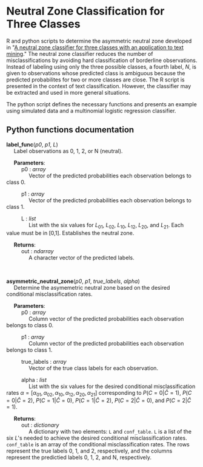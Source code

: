 # Neutral Zone Classification for Three Classes
R and python scripts to determine the asymmetric neutral zone developed in "[A neutral zone classifier for three classes with an application to text mining](https://doi.org/10.1002/sam.11639)." The neutral zone classifier reduces the number of misclassifications by avoiding hard classification of borderline observations. Instead of labeling using only the three possible classes, a fourth label, $N$, is given to observations whose predicted class is ambiguous because the predicted probabilites for two or more classes are close.  The R script is presented in the context of text classification. However, the classifier may be extracted and used in more general situations.

The python script defines the necessary functions and presents an example using simulated data and a multinomial logistic regression classifier.

## Python functions documentation
**label_func**(*p0*, *p1*, *L*)  
&nbsp;&nbsp;&nbsp;&nbsp;&nbsp;Label observations as 0, 1, 2, or N (neutral).

&nbsp;&nbsp;&nbsp;&nbsp;&nbsp;**Parameters**:  
&nbsp;&nbsp;&nbsp;&nbsp;&nbsp;&nbsp;&nbsp;&nbsp;&nbsp;&nbsp;p0 : *array*  
&nbsp;&nbsp;&nbsp;&nbsp;&nbsp;&nbsp;&nbsp;&nbsp;&nbsp;&nbsp;&nbsp;&nbsp;&nbsp;&nbsp;&nbsp;Vector of the predicted probabilities each observation belongs to class 0.

&nbsp;&nbsp;&nbsp;&nbsp;&nbsp;&nbsp;&nbsp;&nbsp;&nbsp;&nbsp;p1 : *array*  
&nbsp;&nbsp;&nbsp;&nbsp;&nbsp;&nbsp;&nbsp;&nbsp;&nbsp;&nbsp;&nbsp;&nbsp;&nbsp;&nbsp;&nbsp;Vector of the predicted probabilities each observation belongs to class 1.

&nbsp;&nbsp;&nbsp;&nbsp;&nbsp;&nbsp;&nbsp;&nbsp;&nbsp;&nbsp;L : *list*  
&nbsp;&nbsp;&nbsp;&nbsp;&nbsp;&nbsp;&nbsp;&nbsp;&nbsp;&nbsp;&nbsp;&nbsp;&nbsp;&nbsp;&nbsp;List with the six values for $L_{01}$, $L_{02}$, $L_{10}$, $L_{12}$, $L_{20}$, and $L_{21}$. Each value must be in [0,1]. Establishes the neutral zone. 

&nbsp;&nbsp;&nbsp;&nbsp;&nbsp;**Returns**:  
&nbsp;&nbsp;&nbsp;&nbsp;&nbsp;&nbsp;&nbsp;&nbsp;&nbsp;&nbsp;out : *ndarray*  
&nbsp;&nbsp;&nbsp;&nbsp;&nbsp;&nbsp;&nbsp;&nbsp;&nbsp;&nbsp;&nbsp;&nbsp;&nbsp;&nbsp;&nbsp;A character vector of the predicted labels.

<br>

**asymmetric_neutral_zone**(*p0*, *p1*, *true_labels*, *alpha*)  
&nbsp;&nbsp;&nbsp;&nbsp;&nbsp;Determine the asymemetric neutral zone based on the desired conditional misclassification rates.

&nbsp;&nbsp;&nbsp;&nbsp;&nbsp;**Parameters**:  
&nbsp;&nbsp;&nbsp;&nbsp;&nbsp;&nbsp;&nbsp;&nbsp;&nbsp;&nbsp;p0 : *array*    
&nbsp;&nbsp;&nbsp;&nbsp;&nbsp;&nbsp;&nbsp;&nbsp;&nbsp;&nbsp;&nbsp;&nbsp;&nbsp;&nbsp;&nbsp;Column vector of the predicted probabilities each observation belongs to class 0.

&nbsp;&nbsp;&nbsp;&nbsp;&nbsp;&nbsp;&nbsp;&nbsp;&nbsp;&nbsp;p1 : *array*  
&nbsp;&nbsp;&nbsp;&nbsp;&nbsp;&nbsp;&nbsp;&nbsp;&nbsp;&nbsp;&nbsp;&nbsp;&nbsp;&nbsp;&nbsp;Column vector of the predicted probabilities each observation belongs to class 1.

&nbsp;&nbsp;&nbsp;&nbsp;&nbsp;&nbsp;&nbsp;&nbsp;&nbsp;&nbsp;true_labels : *array*  
&nbsp;&nbsp;&nbsp;&nbsp;&nbsp;&nbsp;&nbsp;&nbsp;&nbsp;&nbsp;&nbsp;&nbsp;&nbsp;&nbsp;&nbsp;Vector of the true class labels for each observation.

&nbsp;&nbsp;&nbsp;&nbsp;&nbsp;&nbsp;&nbsp;&nbsp;&nbsp;&nbsp;alpha : *list*  
&nbsp;&nbsp;&nbsp;&nbsp;&nbsp;&nbsp;&nbsp;&nbsp;&nbsp;&nbsp;&nbsp;&nbsp;&nbsp;&nbsp;&nbsp;List with the six values for the desired conditional misclassification rates $\alpha = [\alpha_{01}, \alpha_{02}, \alpha_{10}, \alpha_{12}, \alpha_{20}, \alpha_{21}]$ corresponding to $P(C=0|\hat{C} = 1)$, $P(C=0|\hat{C} = 2)$, $P(C=1|\hat{C} = 0)$, $P(C=1|\hat{C} = 2)$, $P(C=2|\hat{C} = 0)$, and $P(C=2|\hat{C} = 1)$.

&nbsp;&nbsp;&nbsp;&nbsp;&nbsp;**Returns**:  
&nbsp;&nbsp;&nbsp;&nbsp;&nbsp;&nbsp;&nbsp;&nbsp;&nbsp;&nbsp;out : *dictionary*  
&nbsp;&nbsp;&nbsp;&nbsp;&nbsp;&nbsp;&nbsp;&nbsp;&nbsp;&nbsp;&nbsp;&nbsp;&nbsp;&nbsp;&nbsp;A dictionary with two elements: `L` and `conf_table`. `L` is a list of the six *L*'s needed to achieve the desired conditional misclassification rates. `conf_table` is an array of the conditional misclassification rates. The rows represent the true labels 0, 1, and 2, respectively, and the columns represent the predictied labels 0, 1, 2, and N, respectively.
